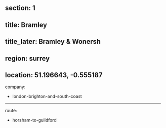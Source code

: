 section: 1
----
title: Bramley
----
title_later: Bramley & Wonersh
----
region: surrey
----
location: 51.196643, -0.555187
----
company:
- london-brighton-and-south-coast
----
route:
- horsham-to-guildford
